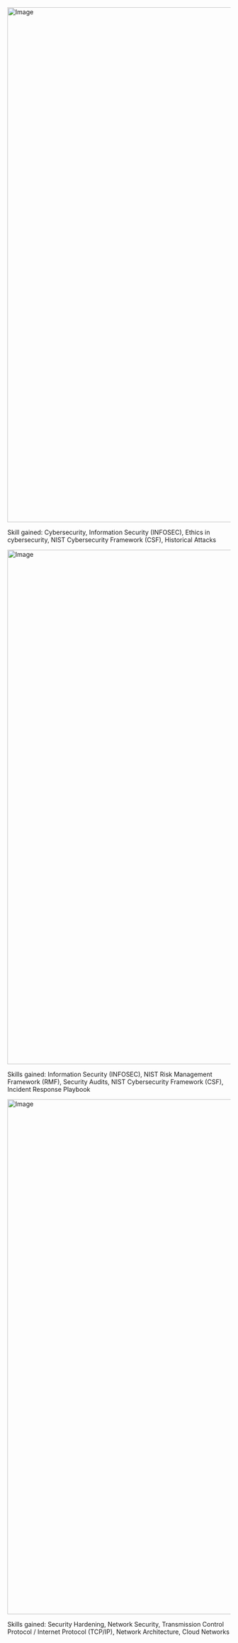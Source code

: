 <img width="1163" alt="Image" src="https://github.com/user-attachments/assets/f6a1436d-2650-45ec-a8c6-e674abf29955" />

Skill gained: Cybersecurity, Information Security (INFOSEC), Ethics in cybersecurity, NIST Cybersecurity Framework (CSF), Historical Attacks

<img width="1162" alt="Image" src="https://github.com/user-attachments/assets/d1e089ed-5813-437f-8ddb-d5f3b01d45bb" />

Skills gained: Information Security (INFOSEC), NIST Risk Management Framework (RMF), Security Audits, NIST Cybersecurity Framework (CSF), Incident Response Playbook

<img width="1163" alt="Image" src="https://github.com/user-attachments/assets/bcc94632-aefa-4522-9409-938652637afd" />

Skills gained: Security Hardening, Network Security, Transmission Control Protocol / Internet Protocol (TCP/IP), Network Architecture, Cloud Networks

